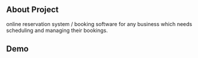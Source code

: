 

## About Project

online reservation system / booking software for any business which needs scheduling and managing their bookings.



## Demo

